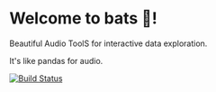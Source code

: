 # Welcome to bats 🦇!

Beautiful Audio ToolS for interactive data exploration.

It's like pandas for audio.

[![Build Status](https://travis-ci.org/uncommoncode/bats.svg?branch=master)](https://travis-ci.org/uncommoncode/bats)
